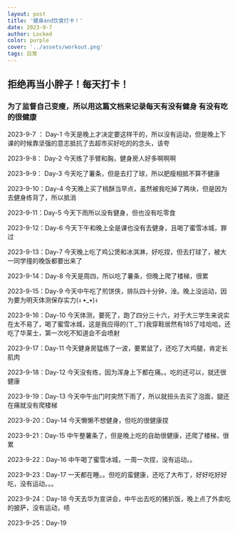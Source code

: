 ```yaml
---
layout: post
title: '健身and饮食打卡！'
date: 2023-9-7
author: Locked
color: purple
cover: '../assets/workout.png'
tags: 日常
---
```


## 拒绝再当小胖子！每天打卡！

### 为了监督自己变瘦，所以用这篇文档来记录每天有没有健身 有没有吃的很健康

2023-9-7 ： Day-1    今天是晚上才决定要这样干的，所以没有运动，但是晚上下课的时候靠坚强的意志抵抗了去超市买好吃的的念头，该夸

2023-9-8：  Day-2    今天练了手臂和胸，健身房人好多啊啊啊

2023-9-9：  Day-3    今天吃了薯条，但是去打了球，所以肥瘦相抵不算不健康

2023-9-10：Day-4    今天晚上买了桃酥当早点，虽然被我吃掉了两块，但是因为去健身练背了，所以抵消

2023-9-11：Day-5    今天下雨所以没有健身，但也没有吃零食

2023-9-12：Day-6    今天下午和晚上全是课也没有去健身，且喝了蜜雪冰城，罪过

2023-9-13：Day-7    今天晚上吃了鸡公煲和冰淇淋，好吃捏，但去打球了，被大一同学撞的晚饭都要出来了

2023-9-14：Day-8    今天是周四，所以吃了薯条，但晚上爬了楼梯，很累

2023-9-15：Day-9    今天中午吃了煎饼侠，排队四十分钟，淦。晚上没运动，因为要为明天体测保存实力(ง •_•)ง

2023-9-16：Day-10  今天体测，要死了，跑了四分三十六，对于大三学生来说实在太不易了，喝了蜜雪冰城，这是我应得的(ㄒ_ㄒ)我穿鞋居然有185了哇哈哈，还吃了华莱士，第一次吃不知道会不会喷射

2023-9-17：Day-11  今天健身房猛练了一波，要累鼠了，还吃了大鸡腿，肯定长肌肉

2023-9-18：Day-12  今天没有练，因为浑身上下都在痛。。吃的还可以，就还很健康

2023-9-19：Day-13  今天中午出门时突然下雨了，所以就扭头去买了泡面，腿还在痛就没有爬楼梯

2023-9-20：Day-14  今天懒懒不想健身，但吃的很健康捏

2023-9-21：Day-15  中午整薯条了，但是晚上吃的自助很健康，还爬了楼梯，很累

2023-9-22：Day-16 中午喝了蜜雪冰城，一周一次捏，没有运动。。

2023-9-23：Day-17 一天都在睡。。但吃的蛮健康，还吃了大布丁，好好吃好好吃，没有运动。。。

2023-9-24：Day-18 今天去华为宣讲会，中午出去吃的猪扒饭，晚上点了外卖吃的披萨，没有运动，啧

2023-9-25：Day-19 

